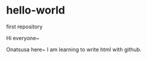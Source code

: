 # hello-world
first repository

Hi everyone~

Onatsusa here~ I am learning to write html with github.
